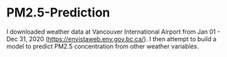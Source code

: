 # PM2.5-Prediction

I downloaded weather data at Vancouver International Airport from Jan 01 - Dec 31, 2020 (https://envistaweb.env.gov.bc.ca/).
I then attempt to build a model to predict PM2.5 concentration from other weather variables.
